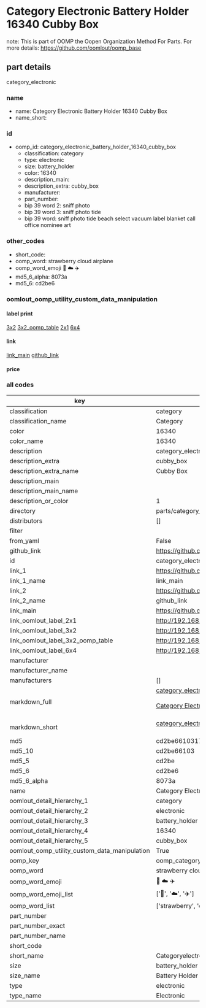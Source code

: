 # Category Electronic Battery Holder 16340 Cubby Box  

note: This is part of OOMP the Oopen Organization Method For Parts. For more details: https://github.com/oomlout/oomp_base

##  part details



category_electronic

### name
* name: Category Electronic Battery Holder 16340 Cubby Box
* name_short: 
### id
* oomp_id: category_electronic_battery_holder_16340_cubby_box
  * classification: category
  * type: electronic
  * size: battery_holder
  * color: 16340
  * description_main: 
  * description_extra: cubby_box
  * manufacturer: 
  * part_number: 
  * bip 39 word 2: sniff photo
  * bip 39 word 3: sniff photo tide
  * bip 39 word: sniff photo tide beach select vacuum label blanket call office nominee art

### other_codes
* short_code: 
* oomp_word: strawberry cloud airplane
* oomp_word_emoji :strawberry: :cloud: :airplane:
* md5_6_alpha: 8073a
* md5_6: cd2be6






### oomlout_oomp_utility_custom_data_manipulation
#### label print
[3x2](http://192.168.1.245:1112/?label=oomp%208073a)
[3x2_oomp_table](http://192.168.1.107:1112/?label=oomp%208073a)
[2x1](http://192.168.1.242:1112/?label=oomp%208073a)
[6x4](http://192.168.1.55:1112/?label=oomp%208073a)    

#### link

[link_main](https://github.com/oomlout/oomlout_oomp_current_version_messy/tree/main/parts/category_electronic_battery_holder_16340_cubby_box) [github_link](https://github.com/oomlout/oomlout_oomp_part_src/tree/main/parts/category_electronic_battery_holder_16340_cubby_box)                             

#### price







### all codes 
| key | value |  
| --- | --- |  
| classification | category |  
| classification_name | Category |  
| color | 16340 |  
| color_name | 16340 |  
| description | category_electronic |  
| description_extra | cubby_box |  
| description_extra_name | Cubby Box |  
| description_main |  |  
| description_main_name |  |  
| description_or_color | 1  |  
| directory | parts/category_electronic_battery_holder_16340_cubby_box |  
| distributors | [] |  
| filter |  |  
| from_yaml | False |  
| github_link | https://github.com/oomlout/oomlout_oomp_part_src/tree/main/parts/category_electronic_battery_holder_16340_cubby_box |  
| id | category_electronic_battery_holder_16340_cubby_box |  
| link_1 | https://github.com/oomlout/oomlout_oomp_current_version_messy/tree/main/parts/category_electronic_battery_holder_16340_cubby_box |  
| link_1_name | link_main |  
| link_2 | https://github.com/oomlout/oomlout_oomp_part_src/tree/main/parts/category_electronic_battery_holder_16340_cubby_box |  
| link_2_name | github_link |  
| link_main | https://github.com/oomlout/oomlout_oomp_current_version_messy/tree/main/parts/category_electronic_battery_holder_16340_cubby_box |  
| link_oomlout_label_2x1 | http://192.168.1.242:1112/?label=oomp%208073a |  
| link_oomlout_label_3x2 | http://192.168.1.245:1112/?label=oomp%208073a |  
| link_oomlout_label_3x2_oomp_table | http://192.168.1.107:1112/?label=oomp%208073a |  
| link_oomlout_label_6x4 | http://192.168.1.55:1112/?label=oomp%208073a |  
| manufacturer |  |  
| manufacturer_name |  |  
| manufacturers | [] |  
| markdown_full | [category_electronic_battery_holder_16340_cubby_box](https://github.com/oomlout/oomlout_oomp_current_version_messy/tree/main/parts/category_electronic_battery_holder_16340_cubby_box)<br>[](https://github.com/oomlout/oomlout_oomp_current_version_messy/tree/main/parts/category_electronic_battery_holder_16340_cubby_box)<br>[Category Electronic Battery Holder 16340 Cubby Box](https://github.com/oomlout/oomlout_oomp_current_version_messy/tree/main/parts/category_electronic_battery_holder_16340_cubby_box)<br><br> |  
| markdown_short | [category_electronic_battery_holder_16340_cubby_box](https://github.com/oomlout/oomlout_oomp_current_version_messy/tree/main/parts/category_electronic_battery_holder_16340_cubby_box)<br><br> |  
| md5 | cd2be66103174f87c261a137c3a8ee6b |  
| md5_10 | cd2be66103 |  
| md5_5 | cd2be |  
| md5_6 | cd2be6 |  
| md5_6_alpha | 8073a |  
| name | Category Electronic Battery Holder 16340 Cubby Box |  
| oomlout_detail_hierarchy_1 | category |  
| oomlout_detail_hierarchy_2 | electronic |  
| oomlout_detail_hierarchy_3 | battery_holder |  
| oomlout_detail_hierarchy_4 | 16340 |  
| oomlout_detail_hierarchy_5 | cubby_box |  
| oomlout_oomp_utility_custom_data_manipulation | True |  
| oomp_key | oomp_category_electronic_battery_holder_16340_cubby_box |  
| oomp_word | strawberry cloud airplane |  
| oomp_word_emoji | :strawberry: :cloud: :airplane: |  
| oomp_word_emoji_list | [':strawberry:', ':cloud:', ':airplane:'] |  
| oomp_word_list | ['strawberry', 'cloud', 'airplane'] |  
| part_number |  |  
| part_number_exact |  |  
| part_number_name |  |  
| short_code |  |  
| short_name | Categoryelectronic |  
| size | battery_holder |  
| size_name | Battery Holder |  
| type | electronic |  
| type_name | Electronic |  
